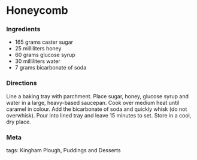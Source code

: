 # Honeycomb

### Ingredients
 * 165 grams caster sugar
 * 25 milliliters honey
 * 60 grams glucose syrup
 * 30 milliliters water
 * 7 grams bicarbonate of soda

### Directions

Line a baking tray with parchment.  Place sugar, honey, glucose syrup and water in a large, heavy-based saucepan.  Cook over medium heat until caramel in colour.  Add the bicarbonate of soda and quickly whisk (do not overwhisk).  Pour into lined tray and leave 15 minutes to set.  Store in a cool, dry place.

### Meta

tags: Kingham Plough, Puddings and Desserts

